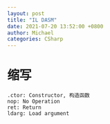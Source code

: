```yaml
---
layout: post
title: "IL DASM"
date: 2021-07-20 13:52:00 +0800
author: Michael
categories: CSharp
---
```


# 缩写
	.ctor: Constructor, 构造函数
	nop: No Operation
	ret: Return
	ldarg: Load argument